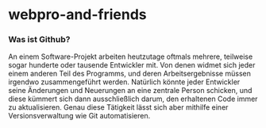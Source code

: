 # webpro-and-friends

### Was ist Github?
An einem Software-Projekt arbeiten heutzutage oftmals mehrere, teilweise sogar hunderte oder tausende Entwickler mit. Von denen widmet sich jeder einem anderen Teil des Programms, und deren Arbeitsergebnisse müssen irgendwo zusammengeführt werden. Natürlich könnte jeder Entwickler seine Änderungen und Neuerungen an eine zentrale Person schicken, und diese kümmert sich dann ausschließlich darum, den erhaltenen Code immer zu aktualisieren. Genau diese Tätigkeit lässt sich aber mithilfe einer Versionsverwaltung wie Git automatisieren.